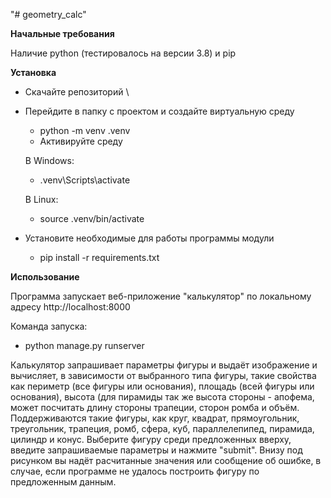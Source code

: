 "# geometry_calc"

**Начальные требования**

Наличие python (тестировалось на версии 3.8) и pip

**Установка**


* Скачайте репозиторий \

* Перейдите в папку с проектом и создайте виртуальную среду
    * python -m venv .venv
    * Активируйте среду

    В Windows:

    * .venv\Scripts\activate

	В Linux:

    * source .venv/bin/activate

* Установите необходимые для работы программы модули
    * pip install -r requirements.txt

**Использование**

Программа запускает веб-приложение "калькулятор" по локальному адресу http://localhost:8000

Команда запуска:

* python manage.py runserver

Калькулятор запрашивает параметры фигуры и выдаёт изображение и вычисляет, в зависимости от выбранного типа фигуры, такие свойства как периметр (все фигуры или основания), площадь (всей фигуры или основания), высота (для пирамиды так же высота стороны - апофема, может посчитать длину стороны трапеции, сторон ромба и объём. Поддерживаются такие фигуры, как круг, квадрат, прямоугольник, треугольник, трапеция, ромб, сфера, куб, параллелепипед, пирамида, цилиндр и конус.
Выберите фигуру среди предложенных вверху, введите запрашиваемые параметры и нажмите "submit". Внизу под рисунком вы надёт расчитанные значения или сообщение об ошибке, в случае, если программе не удалось построить фигуру по предложенным данным.